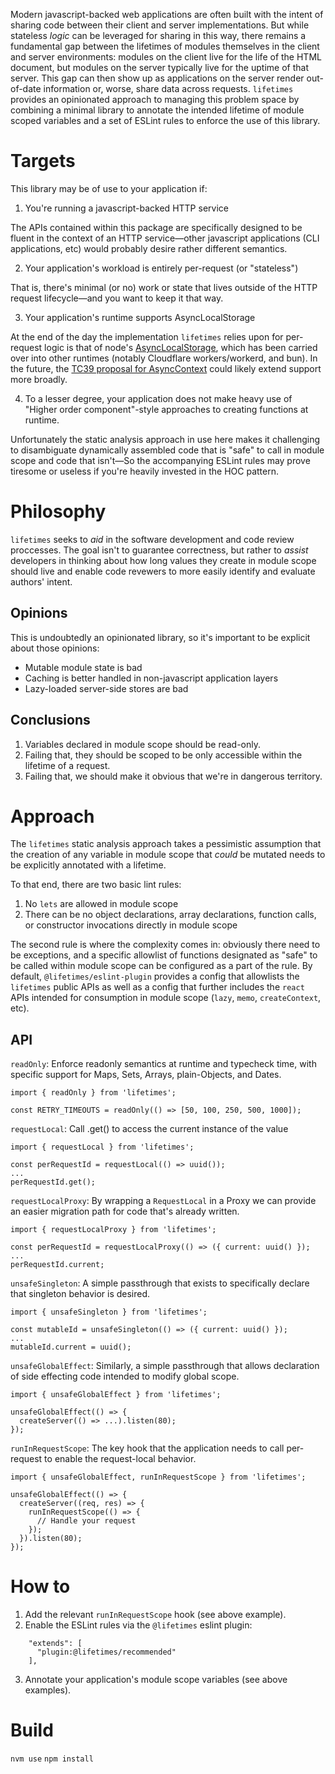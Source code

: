 Modern javascript-backed web applications are often built with the intent of sharing code between their client and server implementations. But while stateless _logic_ can be leveraged for sharing in this way, there remains a fundamental gap between the lifetimes of modules themselves in the client and server environments: modules on the client live for the life of the HTML document, but modules on the server typically live for the uptime of that server. This gap can then show up as applications on the server render out-of-date information or, worse, share data across requests. `lifetimes` provides an opinionated approach to managing this problem space by combining a minimal library to annotate the intended lifetime of module scoped variables and a set of ESLint rules to enforce the use of this library.

# Targets

This library may be of use to your application if:

1. You're running a javascript-backed HTTP service

The APIs contained within this package are specifically designed to be fluent in the context of an HTTP service—other javascript applications (CLI applications, etc) would probably desire rather different semantics.

2. Your application's workload is entirely per-request (or "stateless")

That is, there's minimal (or no) work or state that lives outside of the HTTP request lifecycle—and you want to keep it that way. 

3. Your application's runtime supports AsyncLocalStorage

At the end of the day the implementation `lifetimes` relies upon for per-request logic is that of node's [AsyncLocalStorage](https://nodejs.org/api/async_context.html), which has been carried over into other runtimes (notably Cloudflare workers/workerd, and bun). In the future, the [TC39 proposal for AsyncContext](https://github.com/tc39/proposal-async-context) could likely extend support more broadly.

4. To a lesser degree, your application does not make heavy use of "Higher order component"-style approaches to creating functions at runtime.

Unfortunately the static analysis approach in use here makes it challenging to disambiguate dynamically assembled code that is "safe" to call in module scope and code that isn't—So the accompanying ESLint rules may prove tiresome or useless if you're heavily invested in the HOC pattern.

# Philosophy

`lifetimes` seeks to _aid_ in the software development and code review proccesses. The goal isn't to guarantee correctness, but rather to *assist* developers in thinking about how long values they create in module scope should live and enable code revewers to more easily identify and evaluate authors' intent. 

## Opinions

This is undoubtedly an opinionated library, so it's important to be explicit about those opinions:
- Mutable module state is bad
- Caching is better handled in non-javascript application layers
- Lazy-loaded server-side stores are bad

## Conclusions

1. Variables declared in module scope should be read-only.
2. Failing that, they should be scoped to be only accessible within the lifetime of a request.
3. Failing that, we should make it obvious that we're in dangerous territory.

# Approach

The `lifetimes` static analysis approach takes a pessimistic assumption that the creation of any variable in module scope that _could_ be mutated needs to be explicitly annotated with a lifetime.

To that end, there are two basic lint rules:
1. No `lets` are allowed in module scope
2. There can be no object declarations, array declarations, function calls, or constructor invocations directly in module scope

The second rule is where the complexity comes in: obviously there need to be exceptions, and a specific allowlist of functions designated as "safe" to be called within module scope can be configured as a part of the rule. By default, `@lifetimes/eslint-plugin` provides a config that allowlists the `lifetimes` public APIs as well as a config that further includes the `react` APIs intended for consumption in module scope (`lazy`, `memo`, `createContext`, etc).

## API

`readOnly`: Enforce readonly semantics at runtime and typecheck time, with specific support for Maps, Sets, Arrays, plain-Objects, and Dates.

```
import { readOnly } from 'lifetimes';

const RETRY_TIMEOUTS = readOnly(() => [50, 100, 250, 500, 1000]);
```

`requestLocal`: Call .get() to access the current instance of the value

```
import { requestLocal } from 'lifetimes';

const perRequestId = requestLocal(() => uuid());
...
perRequestId.get();
```

`requestLocalProxy`: By wrapping a `RequestLocal` in a Proxy we can provide an easier migration path for code that's already written.

```
import { requestLocalProxy } from 'lifetimes';

const perRequestId = requestLocalProxy(() => ({ current: uuid() });
...
perRequestId.current; 
```

`unsafeSingleton`: A simple passthrough that exists to specifically declare that singleton behavior is desired.

```
import { unsafeSingleton } from 'lifetimes';

const mutableId = unsafeSingleton(() => ({ current: uuid() });
...
mutableId.current = uuid(); 
```

`unsafeGlobalEffect`: Similarly, a simple passthrough that allows declaration of side effecting code intended to modify global scope.

```
import { unsafeGlobalEffect } from 'lifetimes';

unsafeGlobalEffect(() => {
  createServer(() => ...).listen(80);
});
```

`runInRequestScope`: The key hook that the application needs to call per-request to enable the request-local behavior.

```
import { unsafeGlobalEffect, runInRequestScope } from 'lifetimes';

unsafeGlobalEffect(() => {
  createServer((req, res) => {
    runInRequestScope(() => {
      // Handle your request
    });
  }).listen(80);
});

```

# How to

1. Add the relevant `runInRequestScope` hook (see above example).
2. Enable the ESLint rules via the `@lifetimes` eslint plugin:

```
    "extends": [
      "plugin:@lifetimes/recommended"
    ],
```

3. Annotate your application's module scope variables (see above examples).

# Build
`nvm use`
`npm install`
